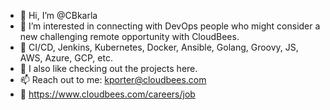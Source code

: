 - 👋 Hi, I’m @CBkarla
- 👀 I’m interested in connecting with DevOps people who might consider a new challenging remote opportunity with CloudBees.
- 💞️ CI/CD, Jenkins, Kubernetes, Docker, Ansible, Golang, Groovy, JS, AWS, Azure, GCP, etc.
- 🔎 I also like checking out the projects here. 
- 📫 Reach out to me: kporter@cloudbees.com
- 🔗 https://www.cloudbees.com/careers/job

<!---
CBkarla/CBkarla is a ✨ special ✨ repository because its `README.md` (this file) appears on your GitHub profile.
You can click the Preview link to take a look at your changes.
--->
